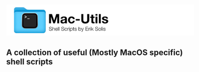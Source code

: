 ![Repo Banner](Media/Mac-Utils%20Repo%20Banner.png)

## A collection of useful (Mostly MacOS specific) shell scripts
